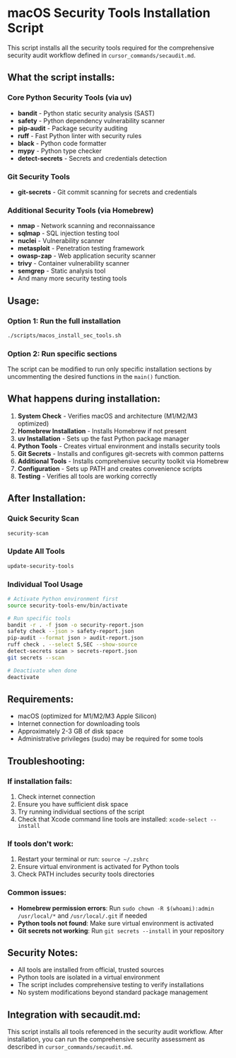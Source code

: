 # macOS Security Tools Installation Script

This script installs all the security tools required for the comprehensive security audit workflow defined in `cursor_commands/secaudit.md`.

## What the script installs:

### Core Python Security Tools (via uv)
- **bandit** - Python static security analysis (SAST)
- **safety** - Python dependency vulnerability scanner
- **pip-audit** - Package security auditing
- **ruff** - Fast Python linter with security rules
- **black** - Python code formatter
- **mypy** - Python type checker
- **detect-secrets** - Secrets and credentials detection

### Git Security Tools
- **git-secrets** - Git commit scanning for secrets and credentials

### Additional Security Tools (via Homebrew)
- **nmap** - Network scanning and reconnaissance
- **sqlmap** - SQL injection testing tool
- **nuclei** - Vulnerability scanner
- **metasploit** - Penetration testing framework
- **owasp-zap** - Web application security scanner
- **trivy** - Container vulnerability scanner
- **semgrep** - Static analysis tool
- And many more security testing tools

## Usage:

### Option 1: Run the full installation
```bash
./scripts/macos_install_sec_tools.sh
```

### Option 2: Run specific sections
The script can be modified to run only specific installation sections by uncommenting the desired functions in the `main()` function.

## What happens during installation:

1. **System Check** - Verifies macOS and architecture (M1/M2/M3 optimized)
2. **Homebrew Installation** - Installs Homebrew if not present
3. **uv Installation** - Sets up the fast Python package manager
4. **Python Tools** - Creates virtual environment and installs security tools
5. **Git Secrets** - Installs and configures git-secrets with common patterns
6. **Additional Tools** - Installs comprehensive security toolkit via Homebrew
7. **Configuration** - Sets up PATH and creates convenience scripts
8. **Testing** - Verifies all tools are working correctly

## After Installation:

### Quick Security Scan
```bash
security-scan
```

### Update All Tools
```bash
update-security-tools
```

### Individual Tool Usage
```bash
# Activate Python environment first
source security-tools-env/bin/activate

# Run specific tools
bandit -r . -f json -o security-report.json
safety check --json > safety-report.json
pip-audit --format json > audit-report.json
ruff check . --select S,SEC --show-source
detect-secrets scan > secrets-report.json
git secrets --scan

# Deactivate when done
deactivate
```

## Requirements:
- macOS (optimized for M1/M2/M3 Apple Silicon)
- Internet connection for downloading tools
- Approximately 2-3 GB of disk space
- Administrative privileges (sudo) may be required for some tools

## Troubleshooting:

### If installation fails:
1. Check internet connection
2. Ensure you have sufficient disk space
3. Try running individual sections of the script
4. Check that Xcode command line tools are installed: `xcode-select --install`

### If tools don't work:
1. Restart your terminal or run: `source ~/.zshrc`
2. Ensure virtual environment is activated for Python tools
3. Check PATH includes security tools directories

### Common issues:
- **Homebrew permission errors**: Run `sudo chown -R $(whoami):admin /usr/local/*` and `/usr/local/.git` if needed
- **Python tools not found**: Make sure virtual environment is activated
- **Git secrets not working**: Run `git secrets --install` in your repository

## Security Notes:
- All tools are installed from official, trusted sources
- Python tools are isolated in a virtual environment
- The script includes comprehensive testing to verify installations
- No system modifications beyond standard package management

## Integration with secaudit.md:
This script installs all tools referenced in the security audit workflow. After installation, you can run the comprehensive security assessment as described in `cursor_commands/secaudit.md`.

